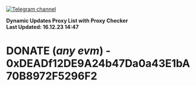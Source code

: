 [![Telegram channel](https://img.shields.io/endpoint?url=https://runkit.io/damiankrawczyk/telegram-badge/branches/master?url=https://t.me/n4z4v0d)](https://t.me/n4z4v0d) 

**Dynamic Updates Proxy List with Proxy Checker**  
**Last Updated: 16.12.23 14:47**

# DONATE (_any evm_) - 0xDEADf12DE9A24b47Da0a43E1bA70B8972F5296F2
